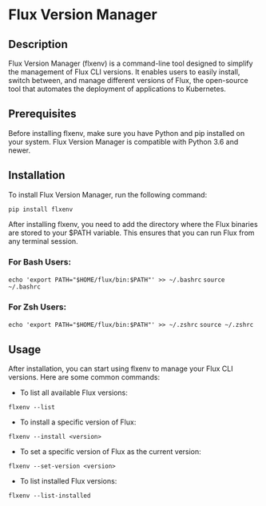 # Flux Version Manager

## Description

Flux Version Manager (flxenv) is a command-line tool designed to simplify the management of Flux CLI versions. It enables users to easily install, switch between, and manage different versions of Flux, the open-source tool that automates the deployment of applications to Kubernetes.

## Prerequisites

Before installing flxenv, make sure you have Python and pip installed on your system. Flux Version Manager is compatible with Python 3.6 and newer.

## Installation

To install Flux Version Manager, run the following command:

```pip install flxenv``` 

After installing flxenv, you need to add the directory where the Flux binaries are stored to your $PATH variable. This ensures that you can run Flux from any terminal session.

### For Bash Users:
```echo 'export PATH="$HOME/flux/bin:$PATH"' >> ~/.bashrc``` 
```source ~/.bashrc``` 

### For Zsh Users:
```echo 'export PATH="$HOME/flux/bin:$PATH"' >> ~/.zshrc``` 
```source ~/.zshrc``` 

## Usage

After installation, you can start using flxenv to manage your Flux CLI versions. Here are some common commands:

* To list all available Flux versions:

``` flxenv --list ```

* To install a specific version of Flux:

``` flxenv --install <version> ``` 

* To set a specific version of Flux as the current version:

``` flxenv --set-version <version> ```

* To list installed Flux versions:

``` flxenv --list-installed ```